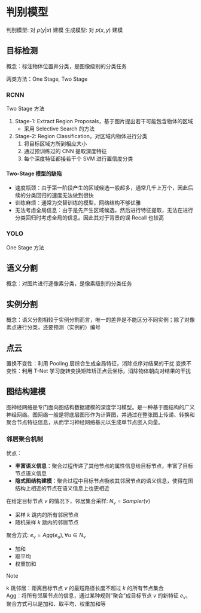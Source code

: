 # 判别模型

判别模型: 对 $p(y|x)$ 建模
生成模型: 对 $p(x,y)$ 建模

## 目标检测

概念：标注物体位置并分类，是图像级别的分类任务

两类方法：One Stage, Two Stage

### RCNN

Two Stage 方法

1. Stage-1: Extract Region Proposals，基于图片提出若干可能包含物体的区域
   - 采用 Selective Search 的方法
2. Stage-2: Region Classification，对区域内物体进行分类
   1. 将目标区域方所到相应大小
   2. 通过预训练过的 CNN 提取深度特征
   3. 每个深度特征都接若干个 SVM 进行置信度分类

#### Two-Stage 模型的缺陷

- 速度瓶颈：由于第一阶段产生的区域候选一般超多，通常几千上万个，因此后续的分类回归的速度无法做到很快
- 训练麻烦：通常为交替训练的模型，网络结构不够优雅
- 无法考虑全局信息：由于是先产生区域候选，然后进行特征提取，无法在进行分类回归时考虑全局的信息。因此其对于背景的误 Recall 也较高

### YOLO

One Stage 方法

## 语义分割

概念：对图片进行逐像素分类，是像素级别的分类任务

## 实例分割

概念：语义分割相较于实例分割而言，唯一的差异是不能区分不同实例；除了对像素点进行分类，还要预测（实例的）编号

## 点云

置换不变性：利用 Pooling 层综合生成全局特征，消除点序对结果的干扰
变换不变性：利用 T-Net 学习旋转变换矩阵矫正点云坐标，消除物体朝向对结果的干扰

## 图结构建模

图神经网络是专门面向图结构数据建模的深度学习模型。是一种基于图结构的广义神经网络。图网络一般是将底层图形作为计算图，并通过在整张图上传递、转换和聚合节点特征信息，从而学习神经网络基元以生成单节点嵌入向量。

### 邻居聚合机制

优点：

- **丰富语义信息**：聚合过程传递了其他节点的属性信息给目标节点，丰富了目标节点语义信息
- **隐式图结构建模**：聚合过程中目标节点吸收其邻居节点的语义信息，使得在图结构上相近的节点在语义信息上也更相近

在给定目标节点 $v$ 的情况下，邻居集合采样: $N_v=Sampler(v)$

- 采样 $k$ 跳内的所有邻居节点
- 随机采样 $k$ 跳内的邻居节点

聚合方式: $e_v=Agg(e_u), \forall u \in N_v$

- 加和
- 取平均
- 权重加和

> [!NOTE]
> k 跳邻居：距离目标节点 $v$ 的最短路径长度不超过 $k$ 的所有节点集合  
> Agg：将所有邻居节点的信息，通过某种规则“聚合”成目标节点 $v$ 的新特征 $e_v$，聚合方式可以是加和、取平均、权重加和等
